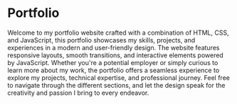 # Portfolio

Welcome to my portfolio website crafted with a combination of HTML, CSS, and JavaScript, this portfolio showcases my skills, projects, and experiences in a modern and user-friendly design. The website features responsive layouts, smooth transitions, and interactive elements powered by JavaScript. Whether you're a potential employer or simply curious to learn more about my work, the portfolio offers a seamless experience to explore my projects, technical expertise, and professional journey. Feel free to navigate through the different sections, and let the design speak for the creativity and passion I bring to every endeavor.

